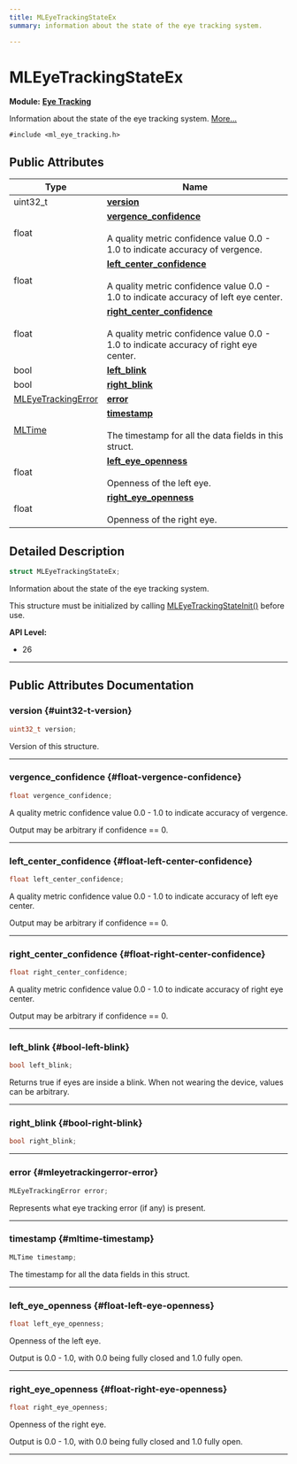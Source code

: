 ```yaml
---
title: MLEyeTrackingStateEx
summary: information about the state of the eye tracking system. 

---
```


# MLEyeTrackingStateEx

**Module:** **[Eye Tracking](/versioned_docs/version-02-Aug-2023/api-ref/api/Modules/group___eye_tracking/group___eye_tracking.md)**



Information about the state of the eye tracking system.  [More...](#detailed-description)


`#include <ml_eye_tracking.h>`

## Public Attributes

| Type           | Name           |
| -------------- | -------------- |
| uint32_t | **[version](/versioned_docs/version-02-Aug-2023/api-ref/api/Modules/group___eye_tracking/struct_m_l_eye_tracking_state_ex.md#uint32-t-version)**  |
| float | **[vergence_confidence](/versioned_docs/version-02-Aug-2023/api-ref/api/Modules/group___eye_tracking/struct_m_l_eye_tracking_state_ex.md#float-vergence-confidence)** <br></br>A quality metric confidence value 0.0 - 1.0 to indicate accuracy of vergence.  |
| float | **[left_center_confidence](/versioned_docs/version-02-Aug-2023/api-ref/api/Modules/group___eye_tracking/struct_m_l_eye_tracking_state_ex.md#float-left-center-confidence)** <br></br>A quality metric confidence value 0.0 - 1.0 to indicate accuracy of left eye center.  |
| float | **[right_center_confidence](/versioned_docs/version-02-Aug-2023/api-ref/api/Modules/group___eye_tracking/struct_m_l_eye_tracking_state_ex.md#float-right-center-confidence)** <br></br>A quality metric confidence value 0.0 - 1.0 to indicate accuracy of right eye center.  |
| bool | **[left_blink](/versioned_docs/version-02-Aug-2023/api-ref/api/Modules/group___eye_tracking/struct_m_l_eye_tracking_state_ex.md#bool-left-blink)**  |
| bool | **[right_blink](/versioned_docs/version-02-Aug-2023/api-ref/api/Modules/group___eye_tracking/struct_m_l_eye_tracking_state_ex.md#bool-right-blink)**  |
| [MLEyeTrackingError](/versioned_docs/version-02-Aug-2023/api-ref/api/Modules/group___eye_tracking/group___eye_tracking.md#enums-mleyetrackingerror) | **[error](/versioned_docs/version-02-Aug-2023/api-ref/api/Modules/group___eye_tracking/struct_m_l_eye_tracking_state_ex.md#mleyetrackingerror-error)**  |
| [MLTime](/versioned_docs/version-02-Aug-2023/api-ref/api/Modules/group___common/group___common.md#int64-t-mltime) | **[timestamp](/versioned_docs/version-02-Aug-2023/api-ref/api/Modules/group___eye_tracking/struct_m_l_eye_tracking_state_ex.md#mltime-timestamp)** <br></br>The timestamp for all the data fields in this struct.  |
| float | **[left_eye_openness](/versioned_docs/version-02-Aug-2023/api-ref/api/Modules/group___eye_tracking/struct_m_l_eye_tracking_state_ex.md#float-left-eye-openness)** <br></br>Openness of the left eye.  |
| float | **[right_eye_openness](/versioned_docs/version-02-Aug-2023/api-ref/api/Modules/group___eye_tracking/struct_m_l_eye_tracking_state_ex.md#float-right-eye-openness)** <br></br>Openness of the right eye.  |

## Detailed Description

```cpp
struct MLEyeTrackingStateEx;
```

Information about the state of the eye tracking system. 

This structure must be initialized by calling [MLEyeTrackingStateInit()](/versioned_docs/version-02-Aug-2023/api-ref/api/Modules/group___eye_tracking/group___eye_tracking.md#void-mleyetrackingstateinit) before use.




**API Level:**
  * 26




-----------
## Public Attributes Documentation

### version {#uint32-t-version}

```cpp
uint32_t version;
```


Version of this structure. 





-----------

### vergence_confidence {#float-vergence-confidence}

```cpp
float vergence_confidence;
```

A quality metric confidence value 0.0 - 1.0 to indicate accuracy of vergence. 

Output may be arbitrary if confidence == 0. 





-----------

### left_center_confidence {#float-left-center-confidence}

```cpp
float left_center_confidence;
```

A quality metric confidence value 0.0 - 1.0 to indicate accuracy of left eye center. 

Output may be arbitrary if confidence == 0. 





-----------

### right_center_confidence {#float-right-center-confidence}

```cpp
float right_center_confidence;
```

A quality metric confidence value 0.0 - 1.0 to indicate accuracy of right eye center. 

Output may be arbitrary if confidence == 0. 





-----------

### left_blink {#bool-left-blink}

```cpp
bool left_blink;
```


Returns true if eyes are inside a blink. When not wearing the device, values can be arbitrary. 





-----------

### right_blink {#bool-right-blink}

```cpp
bool right_blink;
```






-----------

### error {#mleyetrackingerror-error}

```cpp
MLEyeTrackingError error;
```


Represents what eye tracking error (if any) is present. 





-----------

### timestamp {#mltime-timestamp}

```cpp
MLTime timestamp;
```

The timestamp for all the data fields in this struct. 





-----------

### left_eye_openness {#float-left-eye-openness}

```cpp
float left_eye_openness;
```

Openness of the left eye. 

Output is 0.0 - 1.0, with 0.0 being fully closed and 1.0 fully open. 





-----------

### right_eye_openness {#float-right-eye-openness}

```cpp
float right_eye_openness;
```

Openness of the right eye. 

Output is 0.0 - 1.0, with 0.0 being fully closed and 1.0 fully open. 





-----------


